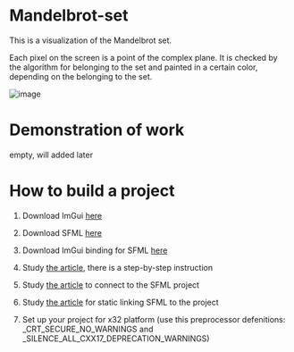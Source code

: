 # Mandelbrot-set
This is a visualization of the Mandelbrot set.

Each pixel on the screen is a point of the complex plane. It is checked by the algorithm for belonging to the set and painted in a certain color, depending on the belonging to the set.

![image](https://dik.academic.ru/pictures/wiki/files/77/Mandel_zoom_07_satellite.jpg "Множество Мандельброта")


# Demonstration of work 

empty, will added later


# How to build a project

1) Download ImGui [here](https://github.com/coconut/imgui)


2) Download SFML [here](https://www.sfml-dev.org/download.php)

3) Download ImGui binding for SFML [here](https://github.com/eliasdaler/imgui-sfml)

4) Study [the article](https://habr.com/ru/post/335512/), there is a step-by-step instruction

5) Study [the article](http://kychka-pc.ru/sfml/urok-1-podklyuchenie-biblioteki-k-srede-razrabotki-visual-studio-2013.html) to connect to the SFML project

6) Study [the article](http://kuchka-pc.ru/wiki/svobodnaya-baza-znanij-html/uroki-sfml/staticheskaya-linkovka-sfml-visual-studio-2015) for static linking SFML to the project

7) Set up your project for x32 platform (use this preprocessor defenitions: _CRT_SECURE_NO_WARNINGS and _SILENCE_ALL_CXX17_DEPRECATION_WARNINGS)